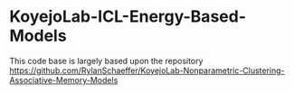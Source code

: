 # KoyejoLab-ICL-Energy-Based-Models

This code base is largely based upon the repository
https://github.com/RylanSchaeffer/KoyejoLab-Nonparametric-Clustering-Associative-Memory-Models